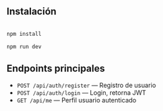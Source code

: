 

## Instalación

```bash

npm install

npm run dev
```

## Endpoints principales

- `POST /api/auth/register` — Registro de usuario
- `POST /api/auth/login` — Login, retorna JWT
- `GET /api/me` — Perfil usuario autenticado


